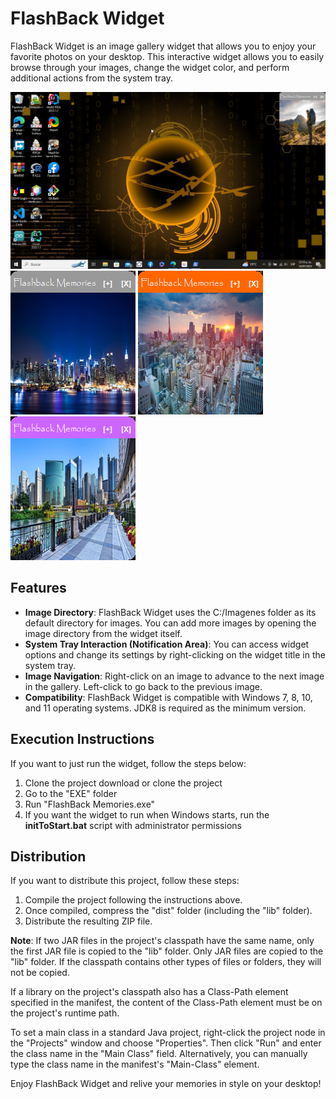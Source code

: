 # FlashBack Widget

FlashBack Widget is an image gallery widget that allows you to enjoy your favorite photos on your desktop. This interactive widget allows you to easily browse through your images, change the widget color, and perform additional actions from the system tray.

![Demostration](Example-Images/demo2.png)
![Demostration](Example-Images/demo_Color_Gray.png)
![Demostration](Example-Images/demo_Color_Orange.png)
![Demostration](Example-Images/demo_Color_Violet.png)

## Features

- **Image Directory**: FlashBack Widget uses the C:/Imagenes folder as its default directory for images. You can add more images by opening the image directory from the widget itself.
- **System Tray Interaction (Notification Area)**: You can access widget options and change its settings by right-clicking on the widget title in the system tray.
- **Image Navigation**: Right-click on an image to advance to the next image in the gallery. Left-click to go back to the previous image.
- **Compatibility**: FlashBack Widget is compatible with Windows 7, 8, 10, and 11 operating systems. JDK8 is required as the minimum version.

## Execution Instructions

If you want to just run the widget, follow the steps below:
1. Clone the project download or clone the project
2. Go to the "EXE" folder
3. Run "FlashBack Memories.exe"
4. If you want the widget to run when Windows starts, run the **initToStart.bat** script with administrator permissions

## Distribution

If you want to distribute this project, follow these steps:

1. Compile the project following the instructions above.
2. Once compiled, compress the "dist" folder (including the "lib" folder).
3. Distribute the resulting ZIP file.

**Note**: If two JAR files in the project's classpath have the same name, only the first JAR file is copied to the "lib" folder. Only JAR files are copied to the "lib" folder. If the classpath contains other types of files or folders, they will not be copied.

If a library on the project's classpath also has a Class-Path element specified in the manifest, the content of the Class-Path element must be on the project's runtime path.

To set a main class in a standard Java project, right-click the project node in the "Projects" window and choose "Properties". Then click "Run" and enter the class name in the "Main Class" field. Alternatively, you can manually type the class name in the manifest's "Main-Class" element.

Enjoy FlashBack Widget and relive your memories in style on your desktop!

